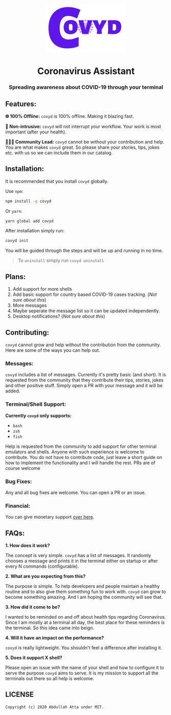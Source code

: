 <p align="center">
    <img src="./assets/logo.png" width="250">
</p>

<h1 align="center">Coronavirus Assistant</h1>
<h3 align="center">Spreading awareness about COVID-19 through your terminal</h3>

## Features:

**🌐 100% Offline:** `covyd` is 100% offline. Making it blazing fast.

**🕺 Non-intrusive:** `covyd` will not interrupt your workflow. Your work is most important (after your health).

**🧑‍🤝‍🧑 Community Lead:** `covyd` cannot be without your contribution and help. You are what makes `covyd` great. So please share your stories, tips, jokes etc. with us so we can include them in our catalog.

## Installation:

It is recommended that you install `covyd` globally.

Use `npm`:

```sh
npm install -g covyd
```

Or `yarn`:

```sh
yarn global add covyd
```

After installation simply run:

```sh
covyd init
```

You will be guided through the steps and will be up and running in no time.

> To `uninstall` simply run `covyd uninstall`

## Plans:

1. Add support for more shells
2. Add basic support for country based COVID-19 cases tracking. (_Not sure about this_)
3. More messages
4. Maybe seperate the message list so it can be updated independently.
5. Desktop notifications? (_Not sure about this_)

## Contributing:

`covyd` cannot grow and help without the contribution from the community. Here are some of the ways you can help out.

### Messages:

`covyd` includes a list of messages. Currently it's pretty basic (and short). It is requested from the community that they contribute their tips, stories, jokes and other positive stuff. Simply open a PR with your message and it will be added.

### Terminal/Shell Support:

**Currently `covyd` only supports:**

- `bash`
- `zsh`
- `fish`

Help is requested from the community to add support for other terminal emulators and shells. Anyone with such experience is welcome to contribute. You do not have to contribute code, just leave a short guide on how to implement the functionality and I will handle the rest. PRs are of course welcome

### Bug Fixes:

Any and all bug fixes are welcome. You can open a PR or an issue.

### Financial:

You can give monetary support [over here](https://ko-fi.com/thecodrr).

## FAQs:

**1. How does it work?**

The concept is very simple. `covyd` has a list of messages. It randomly chooses a message and prints it in the terminal either on startup or after every N commands (configurable).

**2. What are you expecting from this?**

The purpose is simple. To help developers and people maintain a healthy routine and to also give them something fun to work with. `covyd` can grow to become something amazing. And I am hoping the community will see that.

**3. How did it come to be?**

I wanted to be reminded on and off about health tips regarding Coronavirus. Since I am mostly at a terminal all day, the best place for these reminders _is_ the terminal. So this idea came into beign.

**4. Will it have an impact on the performance?**

`covyd` is really lightweight. You shouldn't feel a difference after installing it.

**5. Does it support X shell?**

Please open an issue with the name of your shell and how to configure it to serve the purpose `covyd` aims to serve. It is my mission to support all the terminals out there so all help is welcome.

## LICENSE

```
Copyright (c) 2020 Abdullah Atta under MIT.
```
